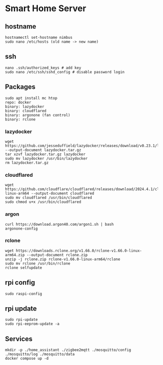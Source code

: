 # Smart Home Server

## hostname

```
hostnamectl set-hostname nimbus
sudo nano /etc/hosts (old name -> new name)
```

## ssh

```
nano .ssh/authorized_keys # add key
sudo nano /etc/ssh/sshd_config # disable password login
```

## Packages

```
sudo apt install mc htop
repo: docker
binary: lazydocker
binary: cloudflared
binary: argonone (fan control)
binary: rclone
```

### lazydocker

```
wget https://github.com/jesseduffield/lazydocker/releases/download/v0.23.1/lazydocker_0.23.1_Linux_arm64.tar.gz --output-document lazydocker.tar.gz
tar xzvf lazydocker.tar.gz lazydocker
sudo mv lazydocker /usr/bin/lazydocker
rm lazydocker.tar.gz
```

### cloudflared

```
wget https://github.com/cloudflare/cloudflared/releases/download/2024.4.1/cloudflared-linux-arm64 --output-document cloudflared
sudo mv cloudflared /usr/bin/cloudflared
sudo chmod u+x /usr/bin/cloudflared
```

### argon

```
curl https://download.argon40.com/argon1.sh | bash
argonone-config
```

### rclone

```
wget https://downloads.rclone.org/v1.66.0/rclone-v1.66.0-linux-arm64.zip --output-document rclone.zip
unzip -j rclone.zip rclone-v1.66.0-linux-arm64/rclone
sudo mv rclone /usr/bin/rclone
rclone selfupdate
```

## rpi config

```
sudo raspi-config
```

## rpi update

```
sudo rpi-update
sudo rpi-eeprom-update -a
```

## Services

```
mkdir -p ./home_assistant ./zigbee2mqtt ./mosquitto/config ./mosquitto/log ./mosquitto/data
docker compose up -d
```
